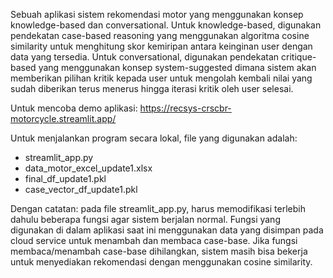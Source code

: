Sebuah aplikasi sistem rekomendasi motor yang menggunakan konsep knowledge-based dan conversational. 
Untuk knowledge-based, digunakan pendekatan case-based reasoning yang menggunakan algoritma cosine similarity untuk menghitung skor kemiripan antara keinginan user dengan data yang tersedia.
Untuk conversational, digunakan pendekatan critique-based yang menggunakan konsep system-suggested dimana sistem akan memberikan pilihan kritik kepada user untuk 
mengolah kembali nilai yang sudah diberikan terus menerus hingga iterasi kritik oleh user selesai.


Untuk mencoba demo aplikasi: https://recsys-crscbr-motorcycle.streamlit.app/



Untuk menjalankan program secara lokal, file yang digunakan adalah:
- streamlit_app.py
- data_motor_excel_update1.xlsx
- final_df_update1.pkl
- case_vector_df_update1.pkl


Dengan catatan: pada file streamlit_app.py, harus memodifikasi terlebih dahulu beberapa fungsi agar sistem berjalan normal.
Fungsi yang digunakan di dalam aplikasi saat ini menggunakan data yang disimpan pada cloud service untuk menambah dan membaca case-base.
Jika fungsi membaca/menambah case-base dihilangkan, sistem masih bisa bekerja untuk menyediakan rekomendasi dengan menggunakan cosine similarity.
